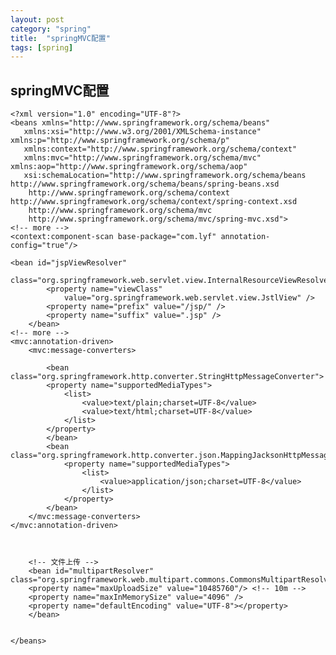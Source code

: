 ```yaml
---
layout: post
category: "spring"
title:  "springMVC配置"
tags: [spring]
---
```

## springMVC配置 ##

    <?xml version="1.0" encoding="UTF-8"?>
    <beans xmlns="http://www.springframework.org/schema/beans"
       xmlns:xsi="http://www.w3.org/2001/XMLSchema-instance" xmlns:p="http://www.springframework.org/schema/p"
       xmlns:context="http://www.springframework.org/schema/context"
       xmlns:mvc="http://www.springframework.org/schema/mvc" xmlns:aop="http://www.springframework.org/schema/aop"
       xsi:schemaLocation="http://www.springframework.org/schema/beans http://www.springframework.org/schema/beans/spring-beans.xsd
    	http://www.springframework.org/schema/context http://www.springframework.org/schema/context/spring-context.xsd
    	http://www.springframework.org/schema/mvc
    	http://www.springframework.org/schema/mvc/spring-mvc.xsd">
    <!-- more -->
    <context:component-scan base-package="com.lyf" annotation-config="true"/>

    <bean id="jspViewResolver"
			class="org.springframework.web.servlet.view.InternalResourceViewResolver">
			<property name="viewClass"
				value="org.springframework.web.servlet.view.JstlView" />
			<property name="prefix" value="/jsp/" />
			<property name="suffix" value=".jsp" />
		</bean>
    <!-- more -->
    <mvc:annotation-driven>
	    <mvc:message-converters>
		
		    <bean class="org.springframework.http.converter.StringHttpMessageConverter">
		    <property name="supportedMediaTypes">
			    <list>
				    <value>text/plain;charset=UTF-8</value>
				    <value>text/html;charset=UTF-8</value>
			    </list>
		    </property>
		    </bean>
		    <bean class="org.springframework.http.converter.json.MappingJacksonHttpMessageConverter">
			    <property name="supportedMediaTypes">
				    <list>
				    	<value>application/json;charset=UTF-8</value>
				    </list>
			    </property>
		    </bean>
	    </mvc:message-converters>
    </mvc:annotation-driven>
    
    
    
	    <!-- 文件上传 -->
	    <bean id="multipartResolver" class="org.springframework.web.multipart.commons.CommonsMultipartResolver">
	    <property name="maxUploadSize" value="10485760"/> <!-- 10m -->
	    <property name="maxInMemorySize" value="4096" />
	    <property name="defaultEncoding" value="UTF-8"></property>
	    </bean>
    
    
    </beans>
